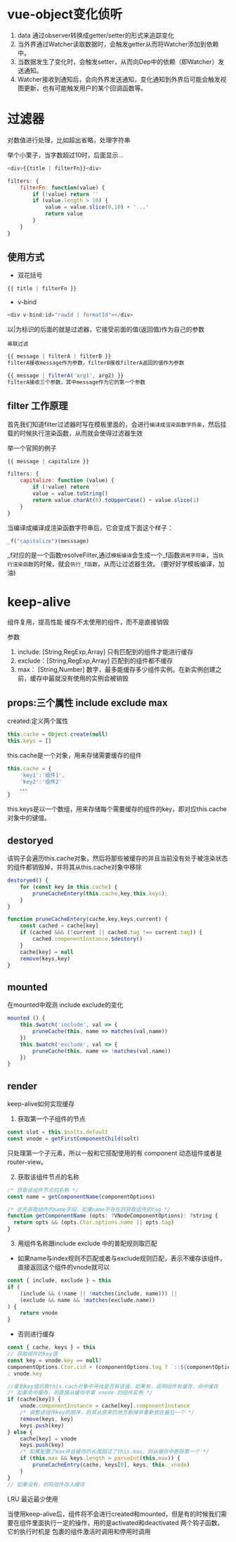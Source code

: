 # vue-object变化侦听
1. data 通过observer转换成getter/setter的形式来追踪变化
2. 当外界通过Watcher读取数据时，会触发getter从而将Watcher添加到依赖中。
3. 当数据发生了变化时，会触发setter，从而向Dep中的依赖（即Watcher）发送通知。
4. Watcher接收到通知后，会向外界发送通知，变化通知到外界后可能会触发视图更新，也有可能触发用户的某个回调函数等。

# 过滤器
对数值进行处理，比如超出省略，处理字符串

举个小栗子，当字数超过10时，后面显示...
```js
<div>{{title | filterFn}}<div>

filters: {
    filterFn: function(value) {
        if (!value) return ''
        if (value.length > 10) {
            value = value.slice(0,10) + '...'
            return value
        }
    }
}
```

## 使用方式
- 双花括号
```js
{{ title | filterFn }}
```
- v-bind
```js
<div v-bind:id="rawId | formatId"></div>
```

以|为标识的后面的就是过滤器，它接受前面的值(返回值)作为自己的参数

`串联过滤`
```js
{{ message | filterA | filterB }}
filterA接收message作为参数，filterB接收filterA返回的值作为参数

{{ message | filterA('arg1', arg2) }}
filterA接收三个参数，其中message作为它的第一个参数

```

## filter 工作原理

首先我们知道filter过滤器时写在模板里面的，会进行`编译成渲染函数字符串`，然后挂载的时候执行渲染函数，从而就会使得过滤器生效

举一个官网的例子
```js
{{ message | capitalize }}

filters: {
    capitalize: function (value) {
        if (!value) return ''
        value = value.toString()
        return value.charAt(0).toUpperCase() + value.slice(1)
    }
}
```
当编译成编译成渲染函数字符串后，它会变成下面这个样子：
```js
_f("capitalize")(messsage)
```
_f对应的是一个函数resolveFilter,通过`模板编译`会生成一个_f函数`调用字符串`，当`执行渲染函数`的时候，就会`执行_f函数`，从而让过滤器生效。
(要好好学模板编译，加油)

# keep-alive
组件复用，提高性能
缓存不太使用的组件，而不是直接销毁

参数
1. include: [String,RegExp,Array] 只有匹配到的组件才能进行缓存
2. exclude：[String,RegExp,Array] 匹配到的组件都不缓存
3. max： [String,Number] 数字，最多能缓存多少组件实例。在新实例创建之前，缓存中最就没有使用的实例会被销毁

## props:三个属性 include exclude max

created:定义两个属性
```js
this.cache = Object.create(null)
this.keys = []
```
this.cache是一个对象，用来存储需要缓存的组件
```js
this.cache = {
    'key1':'组件1',
    'key2':'组件2'
    、、、
}
```
this.keys是以一个数组，用来存储每个需要缓存的组件的key，即对应this.cache对象中的键值。

## destoryed
该钩子会遍历this.cache对象，然后将那些被缓存的并且当前没有处于被渲染状态的组件都销毁掉，并将其从this.cache对象中移除
```js
destoryed() {
    for (const key in this.cache) {
        pruneCacheEntery(this.cache,key,this.keys);
    }
}

function pruneCacheEntery(cache,key,keys,current) {
    const cached = cache[key]
    if (cached &&& (!current || cached.tag !== current.tag)) {
        cached.componentInstance.$destory()
    }
    cache[key] = null
    remove(keys,key)
}
```

## mounted
在mounted中观测 include exclude的变化
```js
mounted () {
    this.$watch('include', val => {
        pruneCache(this, name => matches(val,name))
    })
    this.$watch('exclude', val => {
        pruneCache(this, name => !matches(val,name))
    })
}
```
## render
keep-alive如何实现缓存
1. 获取第一个子组件的节点
```js
const slot = this.$solts.default
const vnode = getFirstComponentChild(solt)
```
<keep-alive> 只处理第一个子元素，所以一般和它搭配使用的有 component 动态组件或者是 router-view。

2. 获取该组件节点的名称
```js
/* 获取该组件节点的名称 */
const name = getComponentName(componentOptions)

/* 优先获取组件的name字段，如果name不存在则获取组件的tag */
function getComponentName (opts: ?VNodeComponentOptions): ?string {
  return opts && (opts.Ctor.options.name || opts.tag)
}
```

3. 用组件名称跟include exclude 中的普配规则取匹配
- 如果name与index规则不匹配或者与exclude规则匹配，表示不缓存该组件，直接返回这个组件的vnode就可以
```js
const { include, exclude } = this
if (
    (include && (!name || !matches(include, name))) ||
    (exclude && name && !matches(exclude,name))
) {
    return vnode
}
```
- 否则进行缓存
```js
const { cache, keys } = this
// 获取组件的key值
const key = vnode.key == null?
componentOptions.Ctor.cid + (componentOptions.tag ? `::${componentOptions.tag}` : '')
: vnode.key

//拿到key值后取this.cach对象中寻找是否有该值，如果有，说明组件有缓存，命中缓存
/* 如果命中缓存，则直接从缓存中拿 vnode 的组件实例 */
if (cache[key]) {
    vnode.componentInstance = cache[key].componentInstance
    /* 调整该组件key的顺序，将其从原来的地方删掉并重新放在最后一个 */
    remove(keys, key)
    keys.push(key)
} else {
    cache[key] = vnode
    keys.push(key)
    /* 如果配置了max并且缓存的长度超过了this.max，则从缓存中删除第一个 */
    if (this.max && keys.length > parseInt(this.max)) {
        pruneCacheEntry(cache, keys[0], keys, this._vnode)
    }
}
// 如果没有，则将组件存入缓存
```
LRU 最近最少使用

当使用keep-alive后，组件将不会进行created和mounted，但是有的时候我们需要在组件里面执行一定的操作，用的是activated和deactivated 两个钩子函数，它的执行时机是 <keep-alive> 包裹的组件激活时调用和停用时调用

